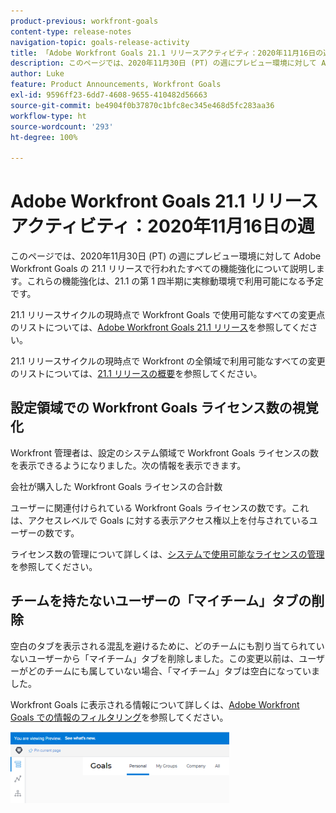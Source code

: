 ```yaml
---
product-previous: workfront-goals
content-type: release-notes
navigation-topic: goals-release-activity
title: 「Adobe Workfront Goals 21.1 リリースアクティビティ：2020年11月16日の週」
description: このページでは、2020年11月30日 (PT) の週にプレビュー環境に対して Adobe Workfront Goals の 21.1 リリースで行われたすべての機能強化について説明します。これらの機能強化は、21.1 の第 1 四半期に実稼動環境で利用可能になる予定です。
author: Luke
feature: Product Announcements, Workfront Goals
exl-id: 9596ff23-6dd7-4608-9655-410482d56663
source-git-commit: be4904f0b37870c1bfc8ec345e468d5fc283aa36
workflow-type: ht
source-wordcount: '293'
ht-degree: 100%

---
```


# Adobe Workfront Goals 21.1 リリースアクティビティ：2020年11月16日の週

このページでは、2020年11月30日 (PT) の週にプレビュー環境に対して Adobe Workfront Goals の 21.1 リリースで行われたすべての機能強化について説明します。これらの機能強化は、21.1 の第 1 四半期に実稼動環境で利用可能になる予定です。

21.1 リリースサイクルの現時点で Workfront Goals で使用可能なすべての変更点のリストについては、[Adobe Workfront Goals 21.1 リリース](../../../../product-announcements/product-releases/goals-release-activity/goals-release-21-1.md)を参照してください。

21.1 リリースサイクルの現時点で Workfront の全領域で利用可能なすべての変更のリストについては、[21.1 リリースの概要](../../../../product-announcements/product-releases/21.1-release-activity/21-1-release-overview.md)を参照してください。

## 設定領域での Workfront Goals ライセンス数の視覚化

Workfront 管理者は、設定のシステム領域で Workfront Goals ライセンスの数を表示できるようになりました。次の情報を表示できます。

会社が購入した Workfront Goals ライセンスの合計数

ユーザーに関連付けられている Workfront Goals ライセンスの数です。これは、アクセスレベルで Goals に対する表示アクセス権以上を付与されているユーザーの数です。

ライセンス数の管理について詳しくは、[システムで使用可能なライセンスの管理](../../../../administration-and-setup/get-started-wf-administration/manage-available-licenses-in-your-system.md)を参照してください。

## チームを持たないユーザーの「マイチーム」タブの削除

空白のタブを表示される混乱を避けるために、どのチームにも割り当てられていないユーザーから「マイチーム」タブを削除しました。この変更以前は、ユーザーがどのチームにも属していない場合、「マイチーム」タブは空白になっていました。

Workfront Goals に表示される情報について詳しくは、[Adobe Workfront Goals での情報のフィルタリング](../../../../workfront-goals/goal-management/filter-information-wf-goals.md)を参照してください。

![](assets/goals-page-with-no-my-teams-tab-350x114.png)
